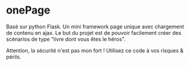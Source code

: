 # onePage
Basé sur python Flask. Un mini framework page unique avec chargement de contenu en ajax.
Le but du projet est de pouvoir facilement créer des scénarios de type "livre dont vous êtes le héros".

Attention, la sécurité n'est pas mon fort ! Utilisez ce code à vos risques & périls.

